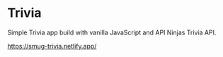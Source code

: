 # Trivia

Simple Trivia app build with vanilla JavaScript and API Ninjas Trivia API.

https://smug-trivia.netlify.app/
